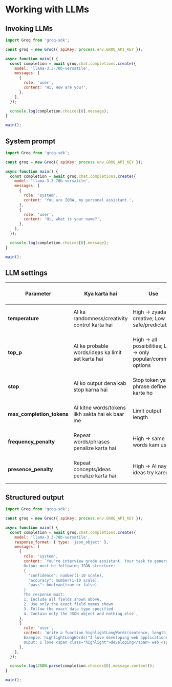 # Working with LLMs

## Invoking LLMs

```js
import Groq from 'groq-sdk';

const groq = new Groq({ apiKey: process.env.GROQ_API_KEY });

async function main() {
  const completion = await groq.chat.completions.create({
    model: 'llama-3.3-70b-versatile',
    messages: [
      {
        role: 'user',
        content: 'Hi, How are you?',
      },
    ],
  });

  console.log(completion.choices[0].message);
}

main();
```

## System prompt

```js
import Groq from 'groq-sdk';

const groq = new Groq({ apiKey: process.env.GROQ_API_KEY });

async function main() {
  const completion = await groq.chat.completions.create({
    model: 'llama-3.3-70b-versatile',
    messages: [
      {
        role: 'system',
        content: 'You are IQRA, my personal assistant.',
      },
      {
        role: 'user',
        content: 'Hi, what is your name?',
      },
    ],
  });

  console.log(completion.choices[0].message);
}

main();
```

## LLM settings

| Parameter                 | Kya karta hai                                     | Use                                                         | Analogy (Trading/Daily Life)                                              | Quick Tip                      |
| ------------------------- | ------------------------------------------------- | ----------------------------------------------------------- | ------------------------------------------------------------------------- | ------------------------------ |
| **temperature**           | AI ka randomness/creativity control karta hai     | High → zyada creative; Low → safe/predictable               | Trading: Low = safe stocks, High = high-risk stocks                       | Low = safe, High = crazy ideas |
| **top_p**                 | AI ke probable words/ideas ka limit set karta hai | High → all possibilities; Low → only popular/common options | Pizza order: Top popular flavors hi try karo ya sab flavors consider karo | Probability filter             |
| **stop**                  | AI ko output dena kab stop karna hai              | Stop token ya phrase define karte ho                        | Juice glass example: “Stop after 1 glass”                                 | Define your end point          |
| **max_completion_tokens** | AI kitne words/tokens likh sakta hai ek baar me   | Limit output length                                         | Trading session: Max $1000 invest kar sakte ho                            | Output ka limit                |
| **frequency_penalty**     | Repeat words/phrases penalize karta hai           | High → same words kam use                                   | Friend se baat: Baar-baar “awesome” bolna avoid                           | Avoid repetition of words      |
| **presence_penalty**      | Repeat concepts/ideas penalize karta hai          | High → AI naye ideas try karega                             | Stock: Already invested, AI suggest na kare                               | Encourage new ideas            |

## Structured output

```js
import Groq from 'groq-sdk';

const groq = new Groq({ apiKey: process.env.GROQ_API_KEY });

async function main() {
  const completion = await groq.chat.completions.create({
    model: 'llama-3.3-70b-versatile',
    response_format: { type: 'json_object' },
    messages: [
      {
        role: 'system',
        content: `You're interview grade assistant. Your task to generate candidate evaluation score.
        Output must be following JSON structure:
        {
          "confidence": number(1-10 scale),
          "accuracy": number(1-10 scale),
          "pass": boolean(true or false)
        }
        The response must:
        1. Include all fields shown above,
        2. Use only the exact field names shown
        3. Follow the exact data type specified
        4. Contain only the JSON object and nothing else`,
      },
      {
        role: 'user',
        content: `Write a function highlightLongWords(sentence, length) that takes a string sentence and a number length, and returns the same sentence but wraps every word longer than length in a <span> with class "highlight".
        Example: highlightLongWords("I love developing web applications", 5);
        Ouput: I love <span class="highlight">developing</span> web <span class="highlight">applications</span>`,
      },
    ],
  });

  console.log(JSON.parse(completion.choices[0].message.content));
}

main();
```
